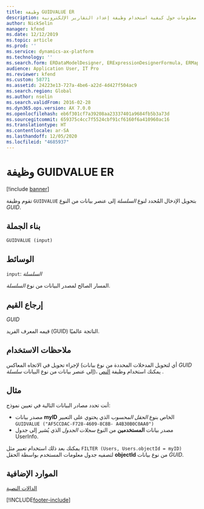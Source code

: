 ```yaml
---
title: وظيفة GUIDVALUE ER
description: يوفر هذا الموضوع معلومات حول كيفية استخدام وظيفة إعداد التقارير الإلكترونية GUIDVALUE.
author: NickSelin
manager: kfend
ms.date: 12/12/2019
ms.topic: article
ms.prod: ''
ms.service: dynamics-ax-platform
ms.technology: ''
ms.search.form: ERDataModelDesigner, ERExpressionDesignerFormula, ERMappedFormatDesigner, ERModelMappingDesigner
audience: Application User, IT Pro
ms.reviewer: kfend
ms.custom: 58771
ms.assetid: 24223e13-727a-4be6-a22d-4d427f504ac9
ms.search.region: Global
ms.author: nselin
ms.search.validFrom: 2016-02-28
ms.dyn365.ops.version: AX 7.0.0
ms.openlocfilehash: eb6f301cf7a39208aa23337401a9684fb5b3a73d
ms.sourcegitcommit: 659375c4cc7f5524cbf91cf6160f6a410960ac16
ms.translationtype: HT
ms.contentlocale: ar-SA
ms.lasthandoff: 12/05/2020
ms.locfileid: "4685937"
---
```

# <a name="guidvalue-er-function"></a>وظيفة GUIDVALUE ER

[!include [banner](../includes/banner.md)]

تقوم وظيفة `GUIDVALUE` بتحويل الإدخال المُحدد لنوع *السلسلة* إلى عنصر بيانات من النوع *GUID*.

## <a name="syntax"></a>بناء الجملة

```vb
GUIDVALUE (input)
```

## <a name="arguments"></a>الوسائط

`input`: *السلسلة*

المسار الصالح لمصدر البيانات من نوع *السلسلة*.

## <a name="return-values"></a>إرجاع القيم

*GUID*

قيمه المعرف الفريد (GUID) الناتجة عالميًا.

## <a name="usage-notes"></a>ملاحظات الاستخدام

لإجراء تحويل في الاتجاه المعاكس (أي لتحويل المدخلات المحددة من نوع بيانات *GUID* إلى عنصر بيانات من نوع البيانات *سلسلة*)، يمكنك استخدام وظيفة [النص](er-functions-text-text.md) .

## <a name="example"></a>مثال

أنت تحدد مصادر البيانات التالية في تعيين نموذج:

- مصدر بيانات **myID** الخاص بنوع *الحقل المحسوب* الذي يحتوي على التعبير `GUIDVALUE ("AF5CCDAC-F728-4609-8C8B- A4B30B0C0AA0")`
- مصدر بيانات **المستخدمين** من النوع *سجلات الجدول* الذي يُشير إلى جدول UserInfo.

يمكنك بعد ذلك استخدام تعبير مثل `FILTER (Users, Users.objectId = myID)` لتصفيه جدول معلومات المستخدم بواسطة الحقل **‎objectId‎** من نوع بيانات *GUID*.

## <a name="additional-resources"></a>الموارد الإضافية

[الدالات النصية](er-functions-category-text.md)


[!INCLUDE[footer-include](../../../includes/footer-banner.md)]
